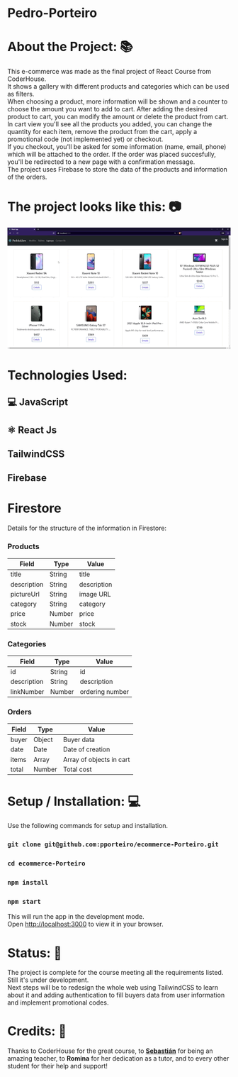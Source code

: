 # Pedro-Porteiro

# About the Project: 📚

This e-commerce was made as the final project of React Course from CoderHouse. <br>
It shows a gallery with different products and categories which can be used as filters.<br>
When choosing a product, more information will be shown and a counter to choose the amount you want to add to cart. After adding the desired product to cart, you can modify the amount or delete the product from cart. <br>
In cart view you'll see all the products you added, you can change the quantity for each item, remove the product from the cart, apply a promotional code (not implemented yet) or checkout. <br>
If you checkout, you'll be asked for some information (name, email, phone) which will be attached to the order.
If the order was placed succesfully, you'll be redirected to a new page with a confirmation message.
<br>
The project uses Firebase to store the data of the products and information of the orders.

# The project looks like this: 📷

![](ecommerce.gif)

# Technologies Used:

## 💻 JavaScript <br>

## ⚛️ React Js <br>

## TailwindCSS

## Firebase

# Firestore

Details for the structure of the information in Firestore:

### Products

| Field       | Type   | Value       |
| ----------- | ------ | ----------- |
| title       | String | title       |
| description | String | description |
| pictureUrl  | String | image URL   |
| category    | String | category    |
| price       | Number | price       |
| stock       | Number | stock       |

### Categories

| Field       | Type   | Value           |
| ----------- | ------ | --------------- |
| id          | String | id              |
| description | String | description     |
| linkNumber  | Number | ordering number |

### Orders

| Field | Type   | Value                    |
| ----- | ------ | ------------------------ |
| buyer | Object | Buyer data               |
| date  | Date   | Date of creation         |
| items | Array  | Array of objects in cart |
| total | Number | Total cost               |

# Setup / Installation: 💻

Use the following commands for setup and installation.

### `git clone git@github.com:pporteiro/ecommerce-Porteiro.git`

### `cd ecommerce-Porteiro`

### `npm install`

### `npm start`

This will run the app in the development mode.\
Open [http://localhost:3000](http://localhost:3000) to view it in your browser.

# Status: 📶

The project is complete for the course meeting all the requirements listed. Still it's under development. <br>
Next steps will be to redesign the whole web using TailwindCSS to learn about it and adding authentication to fill buyers data from user information and implement promotional codes.

# Credits: 📝

Thanks to CoderHouse for the great course, to [<b>Sebastián</b>](https://www.linkedin.com/in/sebastian-zuviria/) for being an amazing teacher, to <b>Romina</b> for her dedication as a tutor, and to every other student for their help and support!

